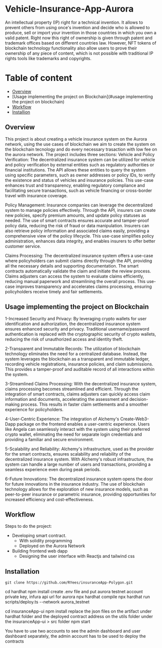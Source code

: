 # Vehicle-Insurance-App-Aurora

An intellectual property (IP) right for a technical invention. It allows to prevent others from using once's invention and decide who is allowed to produce, sell or import your invention in those countries in which you own a valid patent. Right now this right  of ownership is given through patent and trademark offices based on different countries law. However, NFT tokens of blockchain technology functionality also allow users to prove their ownership of any piece of content, which is not possible with traditional IP rights tools like trademarks and copyrights.

# Table of content
* [Overview](#overview)
* [Usage implementing the project on Blockchain](#usage implementing the project on blockchain)
* [Workflow](#workflow)
* [Installion](#installation)

## Overview
This project is about creating a vehicle insurance system on the Aurora network, using the use cases of blockchain we aim to create the system on the blockchain tecnology and do every necessary trasaction with low fee on the aurora network. The project includes three sections:
Vehicle and Policy Verification:
The decentralized insurance system can be utilized for vehicle and policy verification by external entities such as regulatory authorities or financial institutions. The API allows these entities to query the system using specific parameters, such as owner addresses or policy IDs, to verify the existence and status of vehicles and insurance policies. This use-case enhances trust and transparency, enabling regulatory compliance and facilitating secure transactions, such as vehicle financing or cross-border travel with insurance coverage.

Policy Management:
Insurance companies can leverage the decentralized system to manage policies effectively. Through the API, insurers can create new policies, specify premium amounts, and update policy statuses as needed. The use of smart contracts ensures accurate and tamper-proof policy data, reducing the risk of fraud or data manipulation. Insurers can also retrieve policy information and associated claims easily, providing a comprehensive view of the policy lifecycle. This use-case simplifies policy administration, enhances data integrity, and enables insurers to offer better customer service.

Claims Processing:
The decentralized insurance system offers a use-case where policyholders can submit claims directly through the API, providing all the necessary details and supporting documentation. The smart contracts automatically validate the claim and initiate the review process. Claims adjusters can access the system to evaluate claims efficiently, reducing manual paperwork and streamlining the overall process. This use-case improves transparency and accelerates claims processing, ensuring policyholders receive timely and fair settlements.

## Usage implementing the project on Blockchain
1-Increased Security and Privacy: By leveraging crypto wallets for user identification and authorization, the decentralized insurance system ensures enhanced security and privacy. Traditional username/password authentication is replaced with the cryptographic security of crypto wallets, reducing the risk of unauthorized access and identity theft.

2-Transparent and Immutable Records: The utilization of blockchain technology eliminates the need for a centralized database. Instead, the system leverages the blockchain as a transparent and immutable ledger, recording vehicle registrations, insurance policies, and claim submissions. This provides a tamper-proof and auditable record of all interactions within the system.

3-Streamlined Claims Processing: With the decentralized insurance system, claims processing becomes streamlined and efficient. Through the integration of smart contracts, claims adjusters can quickly access claim information and documents, accelerating the assessment and decision-making process. This results in faster claim settlements and a smoother experience for policyholders.

4-User-Centric Experience: The integration of Alchemy's Create-Web3-Dapp package on the frontend enables a user-centric experience. Users like Angela can seamlessly interact with the system using their preferred crypto wallet, eliminating the need for separate login credentials and providing a familiar and secure environment.

5-Scalability and Reliability: Alchemy's infrastructure, used as the provider for the smart contracts, ensures scalability and reliability of the decentralized insurance system. With Alchemy's robust infrastructure, the system can handle a large number of users and transactions, providing a seamless experience even during peak periods.

6-Future Innovations: The decentralized insurance system opens the door for future innovations in the insurance industry. The use of blockchain technology allows for the exploration of new insurance models, such as peer-to-peer insurance or parametric insurance, providing opportunities for increased efficiency and cost-effectiveness.

## Workflow
Steps to do the project:
* Developing smart contract. 
   * With solidity programming
   * Deployed on the Aurora Network
* Building frontend web dapp
   * Designing the user interface with Reactjs and tailwind css

## Installation
    git clone https://github.com/RYees/insuranceApp-Polygon.git
cd hardhat
    npm install
create .env file and put aurora testnet account private key, infura api url for aurora
    npx hardhat compile
    npx hardhat run scripts/deploy.ts --network aurora_testnet
    
cd insuranceApp-ui
    npm install
replace the json files on the artifact under hardhat folder and the deployed contract address on the utils folder under the insuranceApp-ui > src folder
    npm start

You have to use two accounts to see the admin dashboard and user dashboard separately, the admin account has to be used to deploy the contracts 

